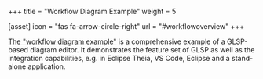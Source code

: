 +++
title = "Workflow Diagram Example"
weight = 5

[asset]
  icon = "fas fa-arrow-circle-right"
  url = "#workflowoverview"
+++

[The "workflow diagram example"](documentation/#workflowoverview) is a comprehensive example of a GLSP-based diagram editor. It demonstrates the feature set of GLSP as well as the integration capabilities, e.g. in Eclipse Theia, VS Code, Eclipse and a stand-alone application.